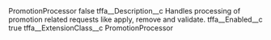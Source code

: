 <?xml version="1.0" encoding="UTF-8"?>
<CustomMetadata xmlns="http://soap.sforce.com/2006/04/metadata" xmlns:xsi="http://www.w3.org/2001/XMLSchema-instance" xmlns:xsd="http://www.w3.org/2001/XMLSchema">
    <label>PromotionProcessor</label>
    <protected>false</protected>
    <values>
        <field>tffa__Description__c</field>
        <value xsi:type="xsd:string">Handles processing of promotion related requests like apply, remove and validate.</value>
    </values>
    <values>
        <field>tffa__Enabled__c</field>
        <value xsi:type="xsd:boolean">true</value>
    </values>
    <values>
        <field>tffa__ExtensionClass__c</field>
        <value xsi:type="xsd:string">PromotionProcessor</value>
    </values>
</CustomMetadata>
